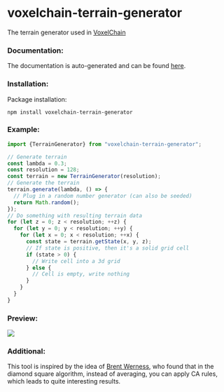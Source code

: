 # voxelchain-terrain-generator

The terrain generator used in [VoxelChain](https://voxelchain.app/)

### Documentation:
The documentation is auto-generated and can be found [here](https://voxelchain.github.io/voxelchain-terrain-generator/).

### Installation:
Package installation:
````
npm install voxelchain-terrain-generator
````

### Example:
````ts
import {TerrainGenerator} from "voxelchain-terrain-generator";

// Generate terrain
const lambda = 0.3;
const resolution = 128;
const terrain = new TerrainGenerator(resolution);
// Generate the terrain
terrain.generate(lambda, () => {
  // Plug in a random number generator (can also be seeded)
  return Math.random();
});
// Do something with resulting terrain data
for (let z = 0; z < resolution; ++z) {
  for (let y = 0; y < resolution; ++y) {
    for (let x = 0; x < resolution; ++x) {
      const state = terrain.getState(x, y, z);
      // If state is positive, then it's a solid grid cell
      if (state > 0) {
        // Write cell into a 3d grid
      } else {
        // Cell is empty, write nothing
      }
    }
  }
}

````

### Preview:
<img src="https://i.imgur.com/SLfQvWm.png">

### Additional:
This tool is inspired by the idea of [Brent Werness](https://bitbucket.org/BWerness/), who found that in the diamond square algorithm, instead of averaging, you can apply CA rules, which leads to quite interesting results.
